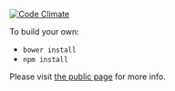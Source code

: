 [![Code Climate](https://codeclimate.com/github/tmcnab/Hyperglot.png)](https://codeclimate.com/github/tmcnab/Hyperglot)

To build your own:

* `bower install`
* `npm install`

Please visit [the public page](http://tmcnab.github.io/Hyperglot/) for more info.
